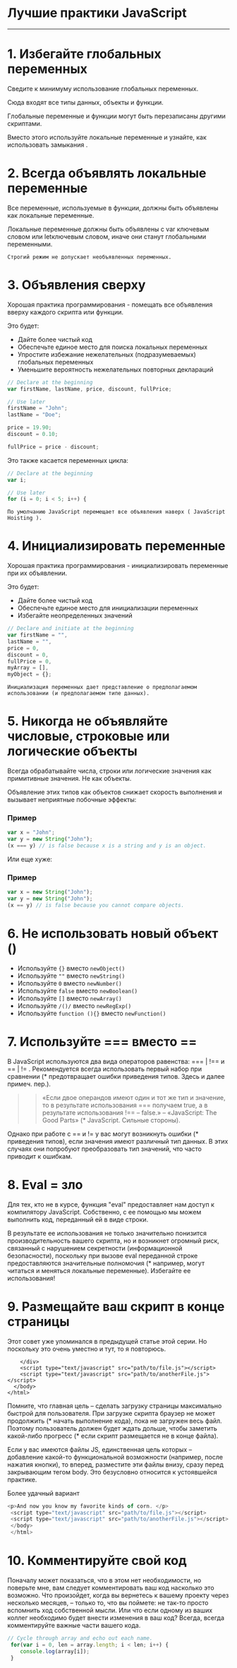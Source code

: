 # Лучшие практики JavaScript

---

# 1. Избегайте глобальных переменных

Сведите к минимуму использование глобальных переменных.

Сюда входят все типы данных, объекты и функции.

Глобальные переменные и функции могут быть перезаписаны другими скриптами.

Вместо этого используйте локальные переменные и узнайте, как использовать замыкания .

# 2. Всегда объявлять локальные переменные

Все переменные, используемые в функции, должны быть объявлены как локальные переменные.

Локальные переменные должны быть объявлены с var ключевым словом или letключевым словом, иначе они станут глобальными переменными.

`Строгий режим не допускает необъявленных переменных.`

# 3. Объявления сверху

Хорошая практика программирования - помещать все объявления вверху каждого скрипта или функции.

Это будет:

+ Дайте более чистый код
+ Обеспечьте единое место для поиска локальных переменных
+ Упростите избежание нежелательных (подразумеваемых) глобальных переменных
+ Уменьшите вероятность нежелательных повторных деклараций

``` js
// Declare at the beginning
var firstName, lastName, price, discount, fullPrice;

// Use later
firstName = "John";
lastName = "Doe";

price = 19.90;
discount = 0.10;

fullPrice = price - discount;
```

Это также касается переменных цикла:

``` js
// Declare at the beginning
var i;

// Use later
for (i = 0; i < 5; i++) {
```

`По умолчанию JavaScript перемещает все объявления наверх ( JavaScript Hoisting ).`

# 4. Инициализировать переменные

Хорошая практика программирования - инициализировать переменные при их объявлении.

Это будет:

+ Дайте более чистый код
+ Обеспечьте единое место для инициализации переменных
+ Избегайте неопределенных значений

``` js
// Declare and initiate at the beginning
var firstName = "",
lastName = "",
price = 0,
discount = 0,
fullPrice = 0,
myArray = [],
myObject = {};
```

`Инициализация переменных дает представление о предполагаемом использовании (и предполагаемом типе данных).`

# 5. Никогда не объявляйте числовые, строковые или логические объекты

Всегда обрабатывайте числа, строки или логические значения как примитивные значения. Не как объекты.

Объявление этих типов как объектов снижает скорость выполнения и вызывает неприятные побочные эффекты:

### Пример

``` js
var x = "John";             
var y = new String("John");
(x === y) // is false because x is a string and y is an object.
``` 

Или еще хуже:

### Пример

``` js
var x = new String("John");             
var y = new String("John");
(x == y) // is false because you cannot compare objects.
```

# 6. Не использовать новый объект ()

+ Используйте `{}` вместо `newObject()`
+ Используйте `""` вместо `newString()`
+ Используйте `0` вместо `newNumber()`
+ Используйте `false` вместо `newBoolean()`
+ Используйте `[]` вместо `newArray()`
+ Используйте `/()/` вместо `newRegExp()`
+ Используйте `function (){}` вместо `newFunction()`

# 7. Используйте === вместо ==

В JavaScript используются два вида операторов равенства: === | !== и == | != . Рекомендуется всегда использовать первый набор при сравнении (* предотвращает ошибки приведения типов. Здесь и далее примеч. пер.).

>>«Если двое операндов имеют один и тот же тип и значение, то в результате использования === получаем true, а в результате использования !== – false.» – «JavaScript: The Good Parts» (* JavaScript. Сильные стороны).

Однако при работе с == и != у вас могут возникнуть ошибки (* приведения типов), если значения имеют различный тип данных. В этих случаях они попробуют преобразовать тип значений, что часто приводит к ошибкам.

# 8. Eval = зло

Для тех, кто не в курсе, функция "eval" предоставляет нам доступ к компилятору JavaScript. Собственно, с ее помощью мы можем выполнить код, переданный ей в виде строки.

В результате ее использования не только значительно понизится производительность вашего скрипта, но и возникнет огромный риск, связанный с нарушением секретности (информационной безопасности), поскольку при вызове eval переданной строке предоставляются значительные полномочия (* например, могут читаться и меняться  локальные переменные). Избегайте ее использования!

# 9. Размещайте ваш скрипт в конце страницы

Этот совет уже упоминался в предыдущей статье этой серии. Но поскольку это очень уместно и тут, то я повторюсь.

``` 
    </div>
    <script type="text/javascript" src="path/to/file.js"></script>
    <script type="text/javascript" src="path/to/anotherFile.js"></script>
  </body>
</html>
``` 

Помните, что главная цель – сделать загрузку страницы максимально быстрой для пользователя. При загрузке скрипта браузер не может продолжить (* начать выполнение кода), пока не загружен весь файл. Поэтому пользователь должен будет ждать дольше, чтобы заметить какой-либо прогресс (* если скрипт размещается не в конце файла).

Если у вас имеются файлы JS, единственная цель которых – добавление какой-то функциональной возможности (например, после нажатия кнопки), то вперед, разместите эти файлы внизу, сразу перед закрывающим тегом body. Это безусловно относится к устоявшейся практике.

Более удачный вариант

``` js 
<p>And now you know my favorite kinds of corn. </p>
 <script type="text/javascript" src="path/to/file.js"></script>
 <script type="text/javascript" src="path/to/anotherFile.js"></script>
 </body>
 </html>
```

# 10. Комментируйте свой код

Поначалу может показаться, что в этом нет необходимости, но поверьте мне, вам следует комментировать ваш код насколько это возможно. Что произойдет, когда вы вернетесь к вашему проекту через несколько месяцев, – только то, что вы поймете: не так-то просто вспомнить ход собственной мысли. Или что если одному из ваших коллег необходимо будет внести изменения в ваш код? Всегда, всегда комментируйте важные части вашего кода.

``` js 
// Cycle through array and echo out each name. 
 for(var i = 0, len = array.length; i < len; i++) {
    console.log(array[i]);
 }
``` 

















